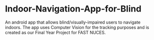 # Indoor-Navigation-App-for-Blind
An android app that allows blind/visually-impaired users to navigate indoors. The app uses Computer Vision for the tracking purposes and is created as our Final Year Project for FAST NUCES.
